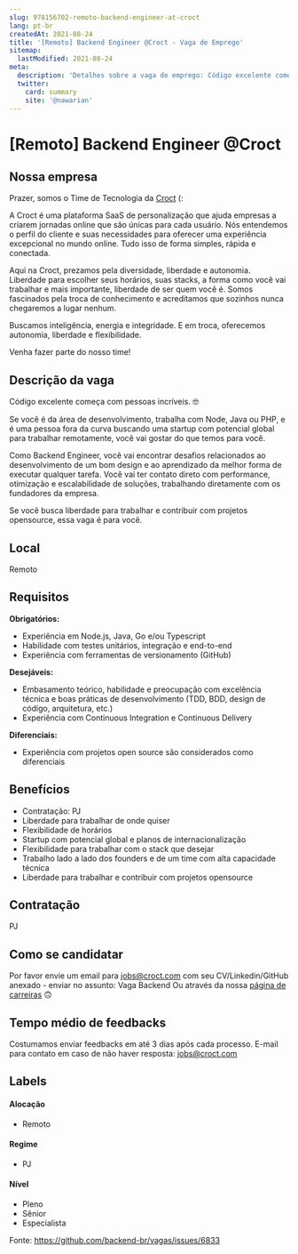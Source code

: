 ```yaml
---
slug: 978156702-remoto-backend-engineer-at-croct
lang: pt-br
createdAt: 2021-08-24
title: '[Remoto] Backend Engineer @Croct - Vaga de Emprego'
sitemap:
  lastModified: 2021-08-24
meta:
  description: 'Detalhes sobre a vaga de emprego: Código excelente começa com pessoas incríveis. 🤓 Se você é da área de desenvolvimento, trabalha com Node, Java ou PHP, e é uma pessoa fora da curva buscando uma startup com potencial global para trabalhar remotamente, você vai gostar do que temos para você. Como Backend Engineer, você vai encontrar desafios relacionados ao desenvolvimento de um bom design e ao aprendizado da melhor forma de executar qualquer tarefa. Você vai ter contato direto com performance, otimização e escalabilidade de soluções, trabalhando diretamente com os fundadores da empresa.  Se você busca liberdade para trabalhar e contribuir com projetos opensource, essa vaga é para você.'
  twitter:
    card: summary
    site: '@nawarian'
---
```


# [Remoto] Backend Engineer @Croct

## Nossa empresa

Prazer, somos o Time de Tecnologia da [Croct](https://croct.com/) (:

A Croct é uma plataforma SaaS de personalização que ajuda empresas a criarem jornadas online que são únicas para cada usuário. Nós entendemos o perfil do cliente e suas necessidades para oferecer uma experiência excepcional no mundo online. Tudo isso de forma simples, rápida e conectada.

Aqui na Croct, prezamos pela diversidade, liberdade e autonomia. Liberdade para escolher seus horários, suas stacks, a forma como você vai trabalhar e mais importante, liberdade de ser quem você é. Somos fascinados pela troca de conhecimento e acreditamos que sozinhos nunca chegaremos a lugar nenhum.

Buscamos inteligência, energia e integridade. E em troca, oferecemos autonomia, liberdade e flexibilidade.

Venha fazer parte do nosso time!

## Descrição da vaga

Código excelente começa com pessoas incríveis. 🤓

Se você é da área de desenvolvimento, trabalha com Node, Java ou PHP, e é uma pessoa fora da curva buscando uma startup com potencial global para trabalhar remotamente, você vai gostar do que temos para você.

Como Backend Engineer, você vai encontrar desafios relacionados ao desenvolvimento de um bom design e ao aprendizado da melhor forma de executar qualquer tarefa. Você vai ter contato direto com performance, otimização e escalabilidade de soluções, trabalhando diretamente com os fundadores da empresa. 

Se você busca liberdade para trabalhar e contribuir com projetos opensource, essa vaga é para você.

## Local

Remoto

## Requisitos

**Obrigatórios:**
- Experiência em Node.js, Java, Go e/ou Typescript
- Habilidade com testes unitários, integração e end-to-end 
- Experiência com ferramentas de versionamento (GitHub)

**Desejáveis:**
- Embasamento teórico, habilidade e preocupação com excelência técnica e boas práticas de desenvolvimento (TDD, BDD, design de código, arquitetura, etc.)
- Experiência com Continuous Integration e Continuous Delivery

**Diferenciais:**
- Experiência com projetos open source são considerados como diferenciais

## Benefícios

- Contratação: PJ
- Liberdade para trabalhar de onde quiser
- Flexibilidade de horários
- Startup com potencial global e planos de internacionalização
- Flexibilidade para trabalhar com o stack que desejar
- Trabalho lado a lado dos founders e de um time com alta capacidade técnica
- Liberdade para trabalhar e contribuir com projetos opensource

## Contratação

PJ 

## Como se candidatar

Por favor envie um email para jobs@croct.com com seu CV/Linkedin/GitHub anexado - enviar no assunto: Vaga Backend
Ou através da nossa [página de carreiras](https://croct.com/careers/) 🙃

## Tempo médio de feedbacks

Costumamos enviar feedbacks em até 3 dias após cada processo.
E-mail para contato em caso de não haver resposta: jobs@croct.com

## Labels

#### Alocação
- Remoto

#### Regime
- PJ

#### Nível
- Pleno
- Sênior
- Especialista




Fonte: https://github.com/backend-br/vagas/issues/6833